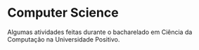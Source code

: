 # Computer Science

Algumas atividades feitas durante o bacharelado em Ciência da Computação na Universidade Positivo.
